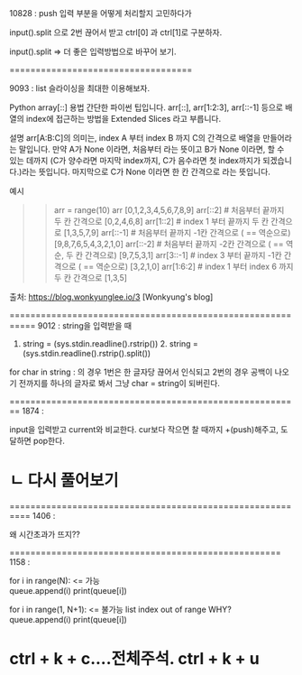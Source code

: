 10828 : push 입력 부분을 어떻게 처리할지 고민하다가

input().split 으로 2번 끊어서 받고 ctrl[0] 과 ctrl[1]로 구분하자.

input().split => 더 좋은 입력방법으로 바꾸어 보기.

===================================

9093 : list 슬라이싱을 최대한 이용해보자.

Python array[::] 용법
간단한 파이썬 팁입니다.
arr[::], arr[1:2:3], arr[::-1] 등으로 배열의 index에 접근하는 방법을 Extended Slices 라고 부릅니다.

설명
arr[A:B:C]의 의미는, index A 부터 index B 까지 C의 간격으로 배열을 만들어라는 말입니다.
만약 A가 None 이라면, 처음부터 라는 뜻이고
B가 None 이라면, 할 수 있는 데까지 (C가 양수라면 마지막 index까지, C가 음수라면 첫 index까지가 되겠습니다.)라는 뜻입니다.
마지막으로 C가 None 이라면 한 칸 간격으로 라는 뜻입니다.

예시

> > arr = range(10)
> > arr
> > [0,1,2,3,4,5,6,7,8,9]
> > arr[::2] # 처음부터 끝까지 두 칸 간격으로
> > [0,2,4,6,8]
> > arr[1::2] # index 1 부터 끝까지 두 칸 간격으로
> > [1,3,5,7,9]
> > arr[::-1] # 처음부터 끝까지 -1칸 간격으로 ( == 역순으로)
> > [9,8,7,6,5,4,3,2,1,0]
> > arr[::-2] # 처음부터 끝까지 -2칸 간격으로 ( == 역순, 두 칸 간격으로)
> > [9,7,5,3,1]
> > arr[3::-1] # index 3 부터 끝까지 -1칸 간격으로 ( == 역순으로)
> > [3,2,1,0]
> > arr[1:6:2] # index 1 부터 index 6 까지 두 칸 간격으로
> > [1,3,5]

출처: https://blog.wonkyunglee.io/3 [Wonkyung's blog]

===========================================================
9012 :
string을 입력받을 때

1.  string = (sys.stdin.readline().rstrip()) 2. string = (sys.stdin.readline().rstrip().split())

for char in string : 의 경우 1번은 한 글자당 끊어서 인식되고
2번의 경우 공백이 나오기 전까지를 하나의 글자로 봐서 그냥 char = string이 되버린다.

========================================================
1874 :

input을 입력받고 current와 비교한다.
cur보다 작으면 찰 때까지 +(push)해주고, 도달하면 pop한다.

# ㄴ 다시 풀어보기

==========================================================
1406 :

왜 시간초과가 뜨지??

====================================================
1158 :

for i in range(N): <= 가능  
 queue.append(i)
print(queue[i])

for i in range(1, N+1): <= 불가능 list index out of range WHY?
queue.append(i)
print(queue[i])

# ctrl + k + c....전체주석. ctrl + k + u
